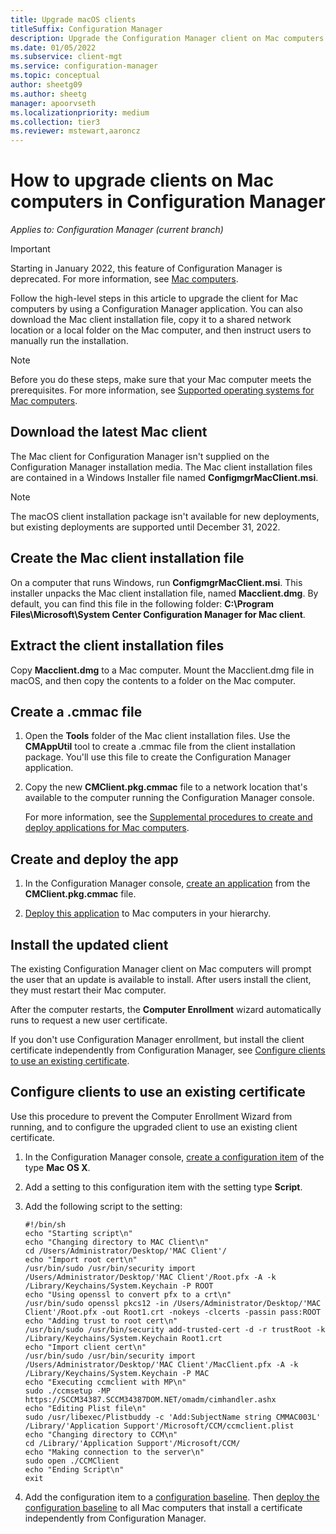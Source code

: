 ```yaml
---
title: Upgrade macOS clients
titleSuffix: Configuration Manager
description: Upgrade the Configuration Manager client on Mac computers.
ms.date: 01/05/2022
ms.subservice: client-mgt
ms.service: configuration-manager
ms.topic: conceptual
author: sheetg09
ms.author: sheetg
manager: apoorvseth
ms.localizationpriority: medium
ms.collection: tier3
ms.reviewer: mstewart,aaroncz 
---
```


# How to upgrade clients on Mac computers in Configuration Manager

*Applies to: Configuration Manager (current branch)*

> [!IMPORTANT]
> Starting in January 2022, this feature of Configuration Manager is deprecated.<!-- 12927803 --> For more information, see [Mac computers](../../../plan-design/configs/supported-operating-systems-for-clients-and-devices.md#mac-computers).

Follow the high-level steps in this article to upgrade the client for Mac computers by using a Configuration Manager application. You can also download the Mac client installation file, copy it to a shared network location or a local folder on the Mac computer, and then instruct users to manually run the installation.  

> [!NOTE]  
> Before you do these steps, make sure that your Mac computer meets the prerequisites. For more information, see [Supported operating systems for Mac computers](../../../plan-design/configs/supported-operating-systems-for-clients-and-devices.md#mac-computers).

## Download the latest Mac client

The Mac client for Configuration Manager isn't supplied on the Configuration Manager installation media. The Mac client installation files are contained in a Windows Installer file named **ConfigmgrMacClient.msi**.

> [!NOTE]
> The macOS client installation package isn't available for new deployments, but existing deployments are supported until December 31, 2022.<!-- 12927803 -->

## Create the Mac client installation file

On a computer that runs Windows, run **ConfigmgrMacClient.msi**. This installer unpacks the Mac client installation file, named **Macclient.dmg**. By default, you can find this file in the following folder: **C:\Program Files\Microsoft\System Center Configuration Manager for Mac client**.  

## Extract the client installation files

Copy **Macclient.dmg** to a Mac computer. Mount the Macclient.dmg file in macOS, and then copy the contents to a folder on the Mac computer.  

## Create a .cmmac file

1. Open the **Tools** folder of the Mac client installation files. Use the **CMAppUtil** tool to create a .cmmac file from the client installation package. You'll use this file to create the Configuration Manager application.  

2. Copy the new **CMClient.pkg.cmmac** file to a network location that's available to the computer running the Configuration Manager console.  

    For more information, see the [Supplemental procedures to create and deploy applications for Mac computers](../../../../apps/get-started/creating-mac-computer-applications.md#supplemental-procedures-to-create-and-deploy-applications-for-mac-computers).  

## Create and deploy the app

1. In the Configuration Manager console, [create an application](../../../../apps/get-started/creating-mac-computer-applications.md) from the **CMClient.pkg.cmmac** file.  

2. [Deploy this application](../../../../apps/deploy-use/deploy-applications.md) to Mac computers in your hierarchy.  

## Install the updated client

The existing Configuration Manager client on Mac computers will prompt the user that an update is available to install. After users install the client, they must restart their Mac computer.  

After the computer restarts, the **Computer Enrollment** wizard automatically runs to request a new user certificate.

If you don't use Configuration Manager enrollment, but install the client certificate independently from Configuration Manager, see [Configure clients to use an existing certificate](#BKMK_UpgradingClient_MachineEnrollment).  

## <a name="BKMK_UpgradingClient_MachineEnrollment"></a> Configure clients to use an existing certificate

Use this procedure to prevent the Computer Enrollment Wizard from running, and to configure the upgraded client to use an existing client certificate.  

1. In the Configuration Manager console, [create a configuration item](../../../../compliance/deploy-use/create-configuration-items-for-mac-os-x-devices-managed-with-the-client.md) of the type **Mac OS X**.  

1. Add a setting to this configuration item with the setting type **Script**.  

1. Add the following script to the setting:  

    ``` Shell
    #!/bin/sh  
    echo "Starting script\n"  
    echo "Changing directory to MAC Client\n"  
    cd /Users/Administrator/Desktop/'MAC Client'/  
    echo "Import root cert\n"  
    /usr/bin/sudo /usr/bin/security import /Users/Administrator/Desktop/'MAC Client'/Root.pfx -A -k /Library/Keychains/System.Keychain -P ROOT  
    echo "Using openssl to convert pfx to a crt\n"  
    /usr/bin/sudo openssl pkcs12 -in /Users/Administrator/Desktop/'MAC Client'/Root.pfx -out Root1.crt -nokeys -clcerts -passin pass:ROOT  
    echo "Adding trust to root cert\n"  
    /usr/bin/sudo /usr/bin/security add-trusted-cert -d -r trustRoot -k /Library/Keychains/System.Keychain Root1.crt  
    echo "Import client cert\n"  
    /usr/bin/sudo /usr/bin/security import /Users/Administrator/Desktop/'MAC Client'/MacClient.pfx -A -k /Library/Keychains/System.Keychain -P MAC  
    echo "Executing ccmclient with MP\n"  
    sudo ./ccmsetup -MP https://SCCM34387.SCCM34387DOM.NET/omadm/cimhandler.ashx  
    echo "Editing Plist file\n"  
    sudo /usr/libexec/Plistbuddy -c 'Add:SubjectName string CMMAC003L' /Library/'Application Support'/Microsoft/CCM/ccmclient.plist  
    echo "Changing directory to CCM\n"  
    cd /Library/'Application Support'/Microsoft/CCM/  
    echo "Making connection to the server\n"  
    sudo open ./CCMClient  
    echo "Ending Script\n"  
    exit  
    ```  

1. Add the configuration item to a [configuration baseline](../../../../compliance/deploy-use/create-configuration-baselines.md). Then [deploy the configuration baseline](../../../../compliance/deploy-use/deploy-configuration-baselines.md) to all Mac computers that install a certificate independently from Configuration Manager.  

